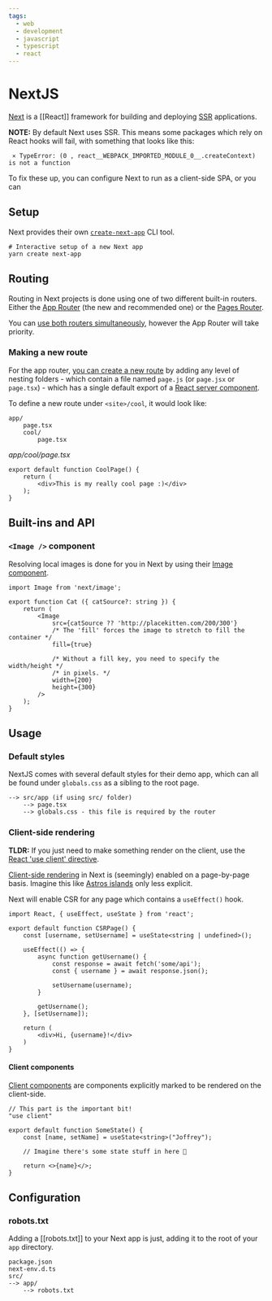 ```yaml
---
tags:
  - web
  - development
  - javascript
  - typescript
  - react
---
```


# NextJS

[Next](https://nextjs.org/) is a [[React]] framework for building and deploying [SSR](Web%20Terminology#SSR) applications.

**NOTE:** By default Next uses SSR. This means some packages which rely on React hooks will fail, with something that looks like this:
```
 ⨯ TypeError: (0 , react__WEBPACK_IMPORTED_MODULE_0__.createContext) is not a function
```
To fix these up, you can configure Next to run as a client-side SPA, or you can 

## Setup

Next provides their own [`create-next-app`](https://nextjs.org/docs/pages/api-reference/create-next-app) CLI tool.
```shell
# Interactive setup of a new Next app
yarn create next-app
```

## Routing

Routing in Next projects is done using one of two different built-in routers.
Either the [App Router](https://nextjs.org/docs/app) (the new and recommended one) or the [Pages Router](https://nextjs.org/docs/pages/building-your-application).

You can [use both routers simultaneously](https://nextjs.org/docs/app/building-your-application/routing#the-app-router), however the App Router will take priority.

### Making a new route

For the app router, [you can create a new route](https://nextjs.org/docs/app/building-your-application/routing/defining-routes#creating-routes) by adding any level of nesting folders - which contain a file named `page.js` (or `page.jsx` or `page.tsx`) - which has a single default export of a [React server component](https://nextjs.org/docs/app/building-your-application/rendering/server-components).

To define a new route under `<site>/cool`, it would look like:
```
app/
	page.tsx
	cool/
		page.tsx
```

*app/cool/page.tsx*
```tsx
export default function CoolPage() {
	return (
		<div>This is my really cool page :)</div>
	);
}
```

## Built-ins and API

### `<Image />` component

Resolving local images is done for you in Next by using their [Image component](https://nextjs.org/docs/pages/api-reference/components/image).

```tsx
import Image from 'next/image';

export function Cat ({ catSource?: string }) {
	return (
		<Image 
			src={catSource ?? 'http://placekitten.com/200/300'}
			/* The 'fill' forces the image to stretch to fill the container */
			fill={true}

			/* Without a fill key, you need to specify the width/height */
			/* in pixels. */
			width={200}
			height={300}
		/>
	);
}
```

## Usage

### Default styles

NextJS comes with several default styles for their demo app, which can all be found under `globals.css` as a sibling to the root page.

```
--> src/app (if using src/ folder)
	--> page.tsx
	--> globals.css - this file is required by the router
```

### Client-side rendering

**TLDR:** If you just need to make something render on the client, use the [React 'use client' directive](https://react.dev/reference/react/use-client).

[Client-side rendering](https://nextjs.org/docs/pages/building-your-application/rendering/client-side-rendering) in Next is (seemingly) enabled on a page-by-page basis. Imagine this like [Astros islands](Astro#Islands) only less explicit.

Next will enable CSR for any page which contains a `useEffect()` hook.

```tsx
import React, { useEffect, useState } from 'react';

export default function CSRPage() {
	const [username, setUsername] = useState<string | undefined>();

	useEffect(() => {
		async function getUsername() {
			const response = await fetch('some/api');
			const { username } = await response.json();

			setUsername(username);
		}

		getUsername();
	}, [setUsername]);

	return (
		<div>Hi, {username}!</div>
	)
}
```

#### Client components

[Client components](https://nextjs.org/docs/app/building-your-application/rendering/client-components) are components explicitly marked to be rendered on the client-side.

```tsx
// This part is the important bit!
"use client"

export default function SomeState() {
	const [name, setName] = useState<string>("Joffrey");

	// Imagine there's some state stuff in here 👻

	return <>{name}</>;
}
```

## Configuration

### robots.txt

Adding a [[robots.txt]] to your Next app is just, adding it to the root of your `app` directory.

```
package.json
next-env.d.ts
src/
--> app/
    --> robots.txt
```